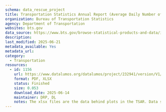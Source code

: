 ```yaml
---
schema: data_rescue_project 
title: Transportation Statistics Annual Report (Average Daily Number of People Screened at TSA Checkpoints 2019-2024)
organization: Bureau of Transportation Statistics
agency: Department of Transportation
websites: bts.gov
data_source: https://www.bts.gov/browse-statistical-products-and-data/info-gallery/average-daily-number-people-screened-tsa-0
description: 
last_modified: 2025-06-21
metadata_available: Yes
metadata_url: 
category:
  - Transportation 
resources:
  - id: 1156
    url: https://www.datalumos.org/datalumos/project/232941/version/V1/view
    format: PDF, XLSX
    status: Finished
    size: 0.053
    download_date: 2025-06-14
    maintainer: DRP, DL
    notes: The xlsx files are the data behind plots in the TSAR. Data sources are described within the xlsx files and/or in the TSAR.
---
```

